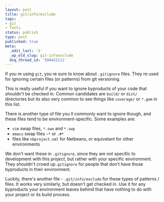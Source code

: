 ```yaml
---
layout: post
title: git/info/exclude
tags:
- git
- Tools
status: publish
type: post
published: true
meta:
  _edit_last: '1'
  _wp_old_slug: git-infoexclude
  dsq_thread_id: '594432111'
---
```

If you re using <code>git</code>, you re sure to know about <code>.gitignore</code> files. They re used for ignoring certain files (or patterns) from git versioning.

This is really useful if you want to ignore byproducts of your code that shouldn't be checked in. Common candidates are <code>build/</code> or <code>dist/</code> directories   but its also very common to see things like <code>coverage/</code> or <code>*.gem</code> in this list.

There is another type of file you ll commonly want to ignore though, and these files tend to be environment-specific. Some examples are:
<ul>
	<li><code>vim</code> swap files, <code>*.swo</code> and <code>*.swp</code></li>
	<li><code>emacs</code> swap files <code>~*</code> or <code>.#*</code></li>
	<li>files like <code>nbproject.xml</code> for Netbeans, or equivelant for other environments</li>
</ul>
We don't want these in <code>.gitignore</code>, since they are not specific to development with this <em>project</em>, but rather with your specific environment. They shouldn't crowd up<code>.gitignore</code> for people that don't have those byproducts in their environment.

Luckily, there's another file - <code>.git/info/exclude</code> for these types of patterns / files. It works very similarly, but doesn't get checked in. Use it for any byproducts your environment leaves behind that have nothing to do with your project or its build process.
